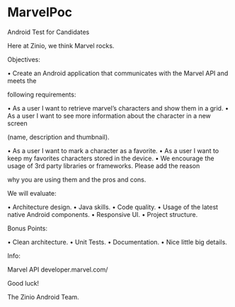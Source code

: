 # MarvelPoc
Android Test for Candidates

Here at Zinio, we think Marvel rocks.

Objectives:

• Create an Android application that communicates with the Marvel API and meets the

following requirements:

• As a user I want to retrieve marvel’s characters and show them in a grid.
• As a user I want to see more information about the character in a new screen

(name, description and thumbnail).

• As a user I want to mark a character as a favorite.
• As a user I want to keep my favorites characters stored in the device.
• We encourage the usage of 3rd party libraries or frameworks. Please add the reason

why you are using them and the pros and cons.

We will evaluate:

• Architecture design.
• Java skills.
• Code quality.
• Usage of the latest native Android components.
• Responsive UI.
• Project structure.

Bonus Points:

• Clean architecture.
• Unit Tests.
• Documentation.
• Nice little big details.

Info:

Marvel API developer.marvel.com/

Good luck!

The Zinio Android Team.